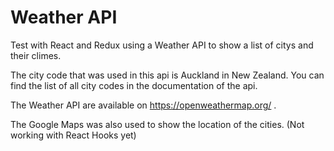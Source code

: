 # Weather API

Test with React and Redux using a Weather API to show a list of citys and their climes.

The city code that was used in this api is Auckland in New Zealand. You can find the list of all city codes in the documentation of the api.

The Weather API are available on https://openweathermap.org/ .

The Google Maps was also used to show the location of the cities. (Not working with React Hooks yet)

